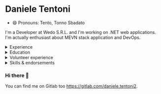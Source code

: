 # Daniele Tentoni

- 😄 Pronouns: Tento, Tonno Sbadato

I'm a Developer at Wedo S.R.L. and I'm working on .NET web applications. I'm actually enthusiast about MEVN stack application and DevOps.

<details>
<summary>Experience</summary>

## Experience

| Since | To | Position |
| --- | --- | --- |
| Jun 2018 | now | Full Stack Developer at Wedo S.R.L. in Cesena |
| Apr 2018 | Jun 2018 | Stagist in Wedo S.R.L. in Cesena |
| May 2014 | July 2014 | Stagist in Studio Aurale di Marco Pasquale in Cesena |

</details>

<details>
<summary>Education</summary>

## Education

| Since | To | Position |
| --- | --- | --- |
| Sep 2019 | now | Student at Alma Mater Studiorum - Università di Bologna - Engineering and Computer Science |
| Sep 2016 | Mar 2019 | Student at Alma Mater Studiorum - Università di Bologna - Engineering and Computer Science |
| Sep 2010 | Jun 2016 | Student at Istituto Tecnico Tecnologico Blaise Pascal |

</details>

<details>
<summary>Volunteer experience</summary>

## Volunteer experience

I'm a chief of the major boy scout association in Italy, AGESCI. I'm an AVIS volunteer with a regular 3/6 month blood donation.

</details>

<details>
<summary>Skills & endorsements</summary>

## Skills & endorsements

### Programming Languages

| Tecnology | Level | # Year of Experience |
| --- | --- | --- |
| C# | Mid Level | 5 |
| HTML, CSS, JS | Mid Level | 7 |
| Objective-C, Swift | Mid Level | 2 |
| Java, Kotlin, Scala | Entry Level | Academic Purpose Only |

| Tecnology | Level | # Year of Experience |
| --- | --- | --- |
| Android, iOS | Entry Level | 2 |
| ASP.NET | Mid Level | 3 |
| Fastlane | Entry Level | 2 |
| Jade (JAva Distributed Environment) | Entry Level | Academic Purpose Only |
| Node.JS | Entry Level | Academic Purpose Only |
| Socket.IO | Entry Level | Academic Purpose Only |
| Vue.JS 2 | Entry Level | Academic Purpose Only |
| Xamarin | Entry Level | 1 |

### OS

Born with Windows, I've also used both Mac and Linux. Actually enthusiast with PopOS!

### Languages

| Language | Level |
| --- | --- |
| Italian | Mother Tongue |
| English | B2 |

### Soft Skills

</details>

### Hi there 👋

You can find me on Gitlab too https://gitlab.com/daniele.tentoni2.

<!--
I'm writing a simple and minimal blog on https://dt.bearblog.dev/.

**Daniele-Tentoni/Daniele-Tentoni** is a ✨ _special_ ✨ repository because its `README.md` (this file) appears on your GitHub profile.

Here are some ideas to get you started:

- 🔭 I’m currently working on ...
- 🌱 I’m currently learning ...
- 👯 I’m looking to collaborate on ...
- 🤔 I’m looking for help with ...
- 💬 Ask me about ...
- 📫 How to reach me: ...
- 😄 Pronouns: ...
- ⚡ Fun fact: ...
-->
